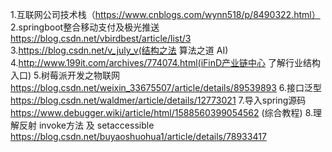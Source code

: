 1.互联网公司技术栈（https://www.cnblogs.com/wynn518/p/8490322.html）
2.springboot整合移动支付及极光推送
https://blog.csdn.net/vbirdbest/article/list/3
3.https://blog.csdn.net/v_july_v(结构之法 算法之道 AI)
4.http://www.199it.com/archives/774074.html(iFinD产业链中心 了解行业结构入口)
5.树莓派开发之物联网 https://blog.csdn.net/weixin_33675507/article/details/89539893
6.接口泛型 https://blog.csdn.net/waldmer/article/details/12773021
7.导入spring源码 https://www.debugger.wiki/article/html/1588560399054562 (综合教程)
8.理解反射 invoke方法 及 setaccessible https://blog.csdn.net/buyaoshuohua1/article/details/78933417
